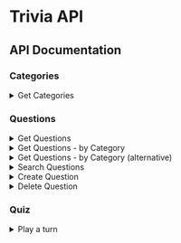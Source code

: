 # Trivia API

## API Documentation

### Categories

<details>
  <summary>Get Categories</summary>
    get all categories available as a list

  - **method**: `GET`
  - **location**: `/api/v1/categories`
  - **body**: `None`
  - **example request**:

    ```sh
    curl --location --request GET 'localhost:5000/api/v1/categories'
    ```
  - **example response**:

    ```json
    [
        {
            "id": 1,
            "type": "Science"
        },
        {
            "id": 2,
            "type": "Art"
        },
        ...
    ]
    ```

</details>

### Questions

<details>
  <summary>Get Questions</summary>
    get all questions available as a list (paginated)

  - **method**: `GET`
  - **location**: `api/v1/questions`
  - **params**: `page: int`
  - **body**: `None`
  - **example request**:

    ```sh
    curl --location --request GET 'http://localhost:5000/api/v1/questions?page=1'
    ```
  - **example response**:

    ```json
    {
        "categories": [
            {
                "id": 1,
                "type": "Science"
            },
            {
                "id": 2,
                "type": "Art"
            },
            {
                "id": 3,
                "type": "Geography"
            },
            {
                "id": 4,
                "type": "History"
            },
            {
                "id": 5,
                "type": "Entertainment"
            },
            {
                "id": 6,
                "type": "Sports"
            }
        ],
        "current_category": null,
        "questions": [
            {
                "answer": "Muhammad Ali",
                "category": 4,
                "difficulty": 1,
                "id": 9,
                "question": "What boxer's original name is Cassius Clay?"
            },
            {
                "answer": "Apollo 13",
                "category": 5,
                "difficulty": 4,
                "id": 2,
                "question": "What movie earned Tom Hanks his third straight Oscar nomination, in 1996?"
            },
            {
                "answer": "Tom Cruise",
                "category": 5,
                "difficulty": 4,
                "id": 4,
                "question": "What actor did author Anne Rice first denounce, then praise in the role of her beloved Lestat?"
            },
            {
                "answer": "Edward Scissorhands",
                "category": 5,
                "difficulty": 3,
                "id": 6,
                "question": "What was the title of the 1990 fantasy directed by Tim Burton about a young man with multi-bladed appendages?"
            },
            {
                "answer": "Brazil",
                "category": 6,
                "difficulty": 3,
                "id": 10,
                "question": "Which is the only team to play in every soccer World Cup tournament?"
            },
            {
                "answer": "Uruguay",
                "category": 6,
                "difficulty": 4,
                "id": 11,
                "question": "Which country won the first ever soccer World Cup in 1930?"
            },
            {
                "answer": "George Washington Carver",
                "category": 4,
                "difficulty": 2,
                "id": 12,
                "question": "Who invented Peanut Butter?"
            },
            {
                "answer": "Lake Victoria",
                "category": 3,
                "difficulty": 2,
                "id": 13,
                "question": "What is the largest lake in Africa?"
            },
            {
                "answer": "The Palace of Versailles",
                "category": 3,
                "difficulty": 3,
                "id": 14,
                "question": "In which royal palace would you find the Hall of Mirrors?"
            },
            {
                "answer": "Agra",
                "category": 3,
                "difficulty": 2,
                "id": 15,
                "question": "The Taj Mahal is located in which Indian city?"
            }
        ],
        "total_questions": 19
    }
    ```

</details>

<details>
  <summary>Get Questions - by Category</summary>
    get all questions belonging to a category as a list (paginated)

  - **method**: `GET`
  - **location**: `/api/v1/categories/<category_id>/questions`
  - **params**: `page: int`
  - **body**: `None`
  - **example request**:

    ```sh
    curl --location --request GET 'localhost:5000/api/v1/categories/1/questions'
    ```

  - **example response**:

    ```json
    {
        "categories": [
            {
                "id": 1,
                "type": "Science"
            },
            {
                "id": 2,
                "type": "Art"
            },
            {
                "id": 3,
                "type": "Geography"
            },
            {
                "id": 4,
                "type": "History"
            },
            {
                "id": 5,
                "type": "Entertainment"
            },
            {
                "id": 6,
                "type": "Sports"
            }
        ],
        "current_category": null,
        "questions": [
            {
                "answer": "Muhammad Ali",
                "category": 4,
                "difficulty": 1,
                "id": 9,
                "question": "What boxer's original name is Cassius Clay?"
            },
            {
                "answer": "Apollo 13",
                "category": 5,
                "difficulty": 4,
                "id": 2,
                "question": "What movie earned Tom Hanks his third straight Oscar nomination, in 1996?"
            },
            {
                "answer": "Tom Cruise",
                "category": 5,
                "difficulty": 4,
                "id": 4,
                "question": "What actor did author Anne Rice first denounce, then praise in the role of her beloved Lestat?"
            },
            {
                "answer": "Edward Scissorhands",
                "category": 5,
                "difficulty": 3,
                "id": 6,
                "question": "What was the title of the 1990 fantasy directed by Tim Burton about a young man with multi-bladed appendages?"
            },
            {
                "answer": "Brazil",
                "category": 6,
                "difficulty": 3,
                "id": 10,
                "question": "Which is the only team to play in every soccer World Cup tournament?"
            },
            {
                "answer": "Uruguay",
                "category": 6,
                "difficulty": 4,
                "id": 11,
                "question": "Which country won the first ever soccer World Cup in 1930?"
            },
            {
                "answer": "George Washington Carver",
                "category": 4,
                "difficulty": 2,
                "id": 12,
                "question": "Who invented Peanut Butter?"
            },
            {
                "answer": "Lake Victoria",
                "category": 3,
                "difficulty": 2,
                "id": 13,
                "question": "What is the largest lake in Africa?"
            },
            {
                "answer": "The Palace of Versailles",
                "category": 3,
                "difficulty": 3,
                "id": 14,
                "question": "In which royal palace would you find the Hall of Mirrors?"
            },
            {
                "answer": "Agra",
                "category": 3,
                "difficulty": 2,
                "id": 15,
                "question": "The Taj Mahal is located in which Indian city?"
            }
        ],
        "total_questions": 19
    }
    ```
</details>

<details>
  <summary>Get Questions - by Category (alternative)</summary>
    get all questions belonging to a category as a list

  - **method**: `PSOT`
  - **location**: `/api/v1/questions/by-category`
  - **body**:

    ```json
    {
        "category_id": 2
    }
    ```

  - **example request**:

    ```sh
    curl --location --request POST 'localhost:5000/api/v1/questions/by-category' \
    --data-raw '{
        "category_id": 2
    }'
    ```

  - **example response**:

    ```json
    {
        "categories": [
            {
                "id": 1,
                "type": "Science"
            },
            {
                "id": 2,
                "type": "Art"
            },
            {
                "id": 3,
                "type": "Geography"
            },
            {
                "id": 4,
                "type": "History"
            },
            {
                "id": 5,
                "type": "Entertainment"
            },
            {
                "id": 6,
                "type": "Sports"
            }
        ],
        "current_category": null,
        "questions": [
            {
                "answer": "Muhammad Ali",
                "category": 4,
                "difficulty": 1,
                "id": 9,
                "question": "What boxer's original name is Cassius Clay?"
            },
            {
                "answer": "Apollo 13",
                "category": 5,
                "difficulty": 4,
                "id": 2,
                "question": "What movie earned Tom Hanks his third straight Oscar nomination, in 1996?"
            },
            {
                "answer": "Tom Cruise",
                "category": 5,
                "difficulty": 4,
                "id": 4,
                "question": "What actor did author Anne Rice first denounce, then praise in the role of her beloved Lestat?"
            },
            {
                "answer": "Edward Scissorhands",
                "category": 5,
                "difficulty": 3,
                "id": 6,
                "question": "What was the title of the 1990 fantasy directed by Tim Burton about a young man with multi-bladed appendages?"
            },
            {
                "answer": "Brazil",
                "category": 6,
                "difficulty": 3,
                "id": 10,
                "question": "Which is the only team to play in every soccer World Cup tournament?"
            },
            {
                "answer": "Uruguay",
                "category": 6,
                "difficulty": 4,
                "id": 11,
                "question": "Which country won the first ever soccer World Cup in 1930?"
            },
            {
                "answer": "George Washington Carver",
                "category": 4,
                "difficulty": 2,
                "id": 12,
                "question": "Who invented Peanut Butter?"
            },
            {
                "answer": "Lake Victoria",
                "category": 3,
                "difficulty": 2,
                "id": 13,
                "question": "What is the largest lake in Africa?"
            },
            {
                "answer": "The Palace of Versailles",
                "category": 3,
                "difficulty": 3,
                "id": 14,
                "question": "In which royal palace would you find the Hall of Mirrors?"
            },
            {
                "answer": "Agra",
                "category": 3,
                "difficulty": 2,
                "id": 15,
                "question": "The Taj Mahal is located in which Indian city?"
            }
        ],
        "total_questions": 19
    }
    ```

</details>

<details>
  <summary>Search Questions</summary>
    search for question by text matching

  - **method**: `POST`
  - **location**: `localhost:5000/api/v1/questions/search`
  - **body**:

    ```json
    {
        "query": "<query: string>"
    }
    ```

  - **example request**:

    ```sh
    curl --location --request POST 'localhost:5000/api/v1/questions/search' \
    --data-raw '{
        "query": "what"
    }'
    ```

  - **example response**:

    ```json
    {
        "question_count": 8,
        "questions": [
            {
                "id": 9,
                "question": "What boxer's original name is Cassius Clay?"
            },
            {
                "id": 2,
                "question": "What movie earned Tom Hanks his third straight Oscar nomination, in 1996?"
            },
            {
                "id": 4,
                "question": "What actor did author Anne Rice first denounce, then praise in the role of her beloved Lestat?"
            },
            {
                "id": 6,
                "question": "What was the title of the 1990 fantasy directed by Tim Burton about a young man with multi-bladed appendages?"
            },
            {
                "id": 13,
                "question": "What is the largest lake in Africa?"
            },
            {
                "id": 17,
                "question": "La Giaconda is better known as what?"
            },
            {
                "id": 20,
                "question": "What is the heaviest organ in the human body?"
            },
            {
                "id": 22,
                "question": "Hematology is a branch of medicine involving the study of what?"
            }
        ],
        "success": true
    }
    ```
</details>

<details>
  <summary>Create Question</summary>
    create a question given its text, answer, category and difficulty

  - **method**: `POST`
  - **location**: `/api/v1/questions`
  - **body**:

    ```json
    {
        "answer": "<answer: string>",
        "difficulty": "<difficulty: int>",
        "question": "<question: string>",
        "category_id": "<category id: int>"
    }
    ```

  - **example request**:

    ```sh
    curl --location --request POST 'localhost:5000/api/v1/questions' \
    --data-raw '{
        "answer":"1",
        "difficulty":"5",
        "question":"hi",
        "category_id":5
    }'
    ```

  - **example response**:

    ```json
    {
        "question": {
            "answer": "1",
            "category_id": 5,
            "difficulty": 5,
            "id": 29,
            "question": "hi"
        },
        "success": true
    }
    ```

</details>

<details>
  <summary>Delete Question</summary>
    delete a question by id

  - **method**: `DELETE`
  - **location**: `localhost:5000/api/v1/questions/<question_id>`
  - **body**: `None`
  - **example request**:

    ```sh
    curl --location --request DELETE 'localhost:5000/api/v1/questions/21'
    ```

  - **example response**:

    ```json
    {
        "question_id": "21",
        "success": true
    }
    ```

</details>

### Quiz

<details>
  <summary>Play a turn</summary>
  simulates a trivia game turn, send the current category and previous questions, ends when sending back an empty question

  - **method**: `POST`
  - **location**: `/api/v1/quizzes/play`
  - **body**:

    ```json
    {
        "previous_questions": "<array of question ids>",
        "category_id": "<category id: int>"
    }
    ```

  - **example request**:

    ```sh
    curl --location --request POST 'localhost:5000/api/v1/quizzes/play' \
    --data-raw '{
        "previous_questions": [1, 2],
        "category_id":1
    }'
    ```

  - **example response**:

    ```json
    {
        "question": {
            "answer": "Escher",
            "category": 2,
            "difficulty": 1,
            "id": 16,
            "question": "Which Dutch graphic artist–initials M C was a creator of optical illusions?"
        }
    }
    ```

</details>
